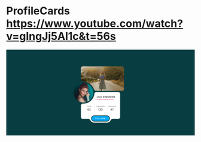 # ProfileCards https://www.youtube.com/watch?v=gIngJj5Al1c&t=56s
<p align="center">
  <img src="preview.png" alt="preview del proyecto"  width="1600">
</p>